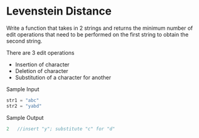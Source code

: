 # Levenstein Distance

Write a function that takes in 2 strings and returns the minimum number of edit operations that need to be performed on the first string to obtain the second string.

There are 3 edit operations

- Insertion of character
- Deletion of character
- Substitution of a character for another

Sample Input

```go
str1 = "abc"
str2 = "yabd"
```

Sample Output

```go
2   //insert "y"; substitute "c" for "d"
```
